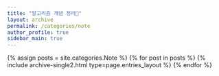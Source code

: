 ```yaml
---
title: "알고리즘 개념 정리🐣"
layout: archive
permalink: /categories/note
author_profile: true
sidebar_main: true
---
```


{% assign posts = site.categories.Note %}
{% for post in posts %} {% include archive-single2.html type=page.entries_layout %} {% endfor %}